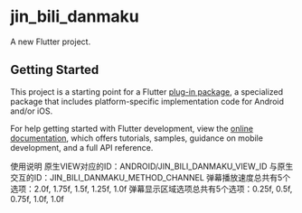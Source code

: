 # jin_bili_danmaku

A new Flutter project.

## Getting Started

This project is a starting point for a Flutter
[plug-in package](https://flutter.dev/developing-packages/),
a specialized package that includes platform-specific implementation code for
Android and/or iOS.

For help getting started with Flutter development, view the
[online documentation](https://flutter.dev/docs), which offers tutorials,
samples, guidance on mobile development, and a full API reference.

使用说明
原生VIEW对应的ID：ANDROID/JIN_BILI_DANMAKU_VIEW_ID
与原生交互的ID：JIN_BILI_DANMAKU_METHOD_CHANNEL
弹幕播放速度总共有5个选项：2.0f, 1.75f, 1.5f, 1.25f, 1.0f
弹幕显示区域选项总共有5个选项：0.25f, 0.5f, 0.75f, 1.0f, 1.0f



